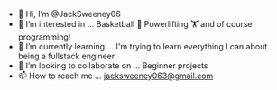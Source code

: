 - 👋 Hi, I’m @JackSweeney06
- 👀 I’m interested in ... Basketball 🏀 Powerlifting 🏋️ and of course programming!
- 🌱 I’m currently learning ... I'm trying to learn everything I can about being a fullstack engineer 
- 💞️ I’m looking to collaborate on ... Beginner projects
- 📫 How to reach me ... jacksweeney063@gmail.com

<!---
JackSweeney06/JackSweeney06 is a ✨ special ✨ repository because its `README.md` (this file) appears on your GitHub profile.
You can click the Preview link to take a look at your changes.
--->
